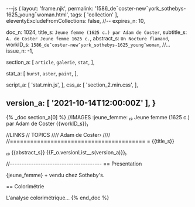---js
{
  layout:    'frame.njk',
  permalink: '1586_de¯coster-new¯york_sothebys-1625_young¯woman.html',
  tags:      [ 'collection' ],
  eleventyExcludeFromCollections: false,
  //-- expires_n: 10,

  doc_n:      1024,
  title_s:    `Jeune femme (1625 c.) par Adam de Coster`,
  subtitle_s: `A. de Coster Jeune femme 1625 c.`,
  abstract_s: `Un Nocture flamand`,
  workID_s:   `1586_de¯coster-new¯york_sothebys-1625_young¯woman`,
  //... issue_n: -1,

  section_a:
  [
    `article`,
    `galerie`,
    `stat`,
  ],

  stat_a:
  [
    `burst`,
    `aster`,
    `paint`,
  ],

  script_a:
  [
    'stat.min.js',
  ],
  css_a:
  [
    'section_2.min.css',
  ],

  version_a:
  [
    '2021-10-14T12:00:00Z'
  ],
}
---
{% _doc section_a[0] %}
//IMAGES
:jeune_femme: ₍₉ Jeune femme (1625 c.) par Adam de Coster
  {{workID_s}}₎

//LINKS
// TOPICS
////
Adam de Coster›
////
//========================================
= {{title_s}}

₍₀ {{abstract_s}}
  {{F_o.versionList__s(version_a)}}₎

//---------------------------------------
== Presentation

{jeune_femme} +
vendu chez Sotheby's.

== Colorimétrie

L'analyse colorimétrique...
{% end_doc %}
